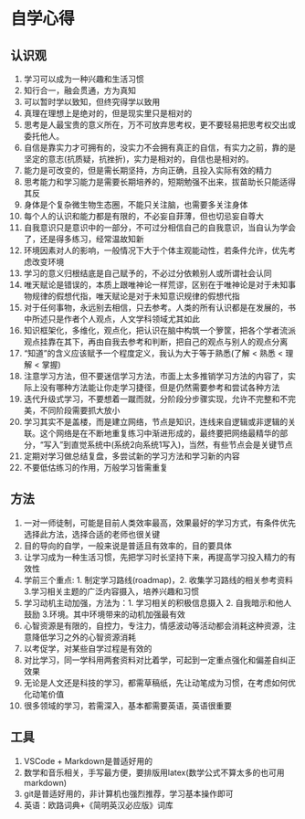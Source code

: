 # 自学心得

## 认识观

1. 学习可以成为一种兴趣和生活习惯
2. 知行合一，融会贯通，方为真知
3. 可以暂时学以致知，但终究得学以致用
4. 真理在理想上是绝对的，但是现实里只是相对的
5. 思考是人最宝贵的意义所在，万不可放弃思考权，更不要轻易把思考权交出或委托他人。
6. 自信是靠实力才可拥有的，没实力不会拥有真正的自信，有实力之前，靠的是坚定的意志(抗质疑，抗挫折)，实力是相对的，自信也是相对的。
7. 能力是可改变的，但是需长期坚持，方向正确，且投入实际有效的精力
8. 思考能力和学习能力是需要长期培养的，短期勉强不出来，拔苗助长只能适得其反
9. 身体是个复杂微生物生态圈，不能只关注脑，也需要多关注身体
10. 每个人的认识和能力都是有限的，不必妄自菲薄，但也切忌妄自尊大
11. 自我意识只是意识中的一部分，不可过分相信自己的自我意识，当自认为学会了，还是得多练习，经常温故知新
12. 环境因素对人的影响，一般情况下大于个体主观能动性，若条件允许，优先考虑改变环境
13. 学习的意义归根结底是自己赋予的，不必过分依赖别人或所谓社会认同
14. 唯天赋论是错误的，本质上跟唯神论一样荒谬，区别在于唯神论是对于未知事物规律的假想代指，唯天赋论是对于未知意识规律的假想代指
15. 对于任何事物，永远别去相信，只去参考。人类的所有认识都是在发展的，书中所述只是作者个人观点，人文学科领域尤其如此
16. 知识框架化，多维化，观点化，把认识在脑中构筑一个箩筐，把各个学者流派观点挂靠在其下，再由自我去参考和判断，把自己的观点与别人的观点分离
17. “知道”的含义应该赋予一个程度定义，我认为大于等于熟悉(了解 < 熟悉 < 理解 < 掌握)
18. 注意学习方法，但不要迷信学习方法，市面上太多推销学习方法的内容了，实际上没有哪种方法能让你走学习捷径，但是仍然需要参考和尝试各种方法
19. 迭代升级式学习，不要想着一蹴而就，分阶段分步骤实现，允许不完整和不完美，不同阶段需要抓大放小
20. 学习其实不是盖楼，而是建立网络，节点是知识，连线来自逻辑或非逻辑的关联。这个网络是在不断地重复练习中渐进形成的，最终要把网络最精华的部分，“写入”到直觉系统中(系统2向系统1写入)，当然，有些节点会是关键节点
21. 定期对学习做总结复盘，多尝试新的学习方法和学习新的内容
22. 不要低估练习的作用，万般学习皆需重复

## 方法

1. 一对一师徒制，可能是目前人类效率最高，效果最好的学习方式，有条件优先选择此方法，选择合适的老师也很关键
2. 目的导向的自学，一般来说是普适且有效率的，目的要具体
3. 让学习成为一种生活习惯，先把学习时长坚持下来，再提高学习投入精力的有效性
4. 学前三个重点: 1. 制定学习路线(roadmap)，2. 收集学习路线的相关参考资料 3.学习相关主题的广泛内容摄入，培养兴趣和习惯
5. 学习动机主动加强，方法为：1. 学习相关的积极信息摄入 2. 自我暗示和他人鼓励 3.环境。其中环境带来的动机加强最有效
6. 心智资源是有限的，自控力，专注力，情感波动等活动都会消耗这种资源，注意降低学习之外的心智资源消耗
7. 以考促学，对某些自学过程是有效的
8. 对比学习，同一学科用两套资料对比着学，可起到一定重点强化和偏差自纠正效果
9. 无论是人文还是科技的学习，都需草稿纸，先让动笔成为习惯，在考虑如何优化动笔价值
10. 很多领域的学习，若需深入，基本都需要英语，英语很重要

## 工具

1. VSCode + Markdown是普适好用的
2. 数学和音乐相关，手写最方便，要排版用latex(数学公式不算太多的也可用markdown)
3. git是普适好用的，非计算机也强烈推荐，学习基本操作即可
4. 英语：欧路词典+《简明英汉必应版》词库
